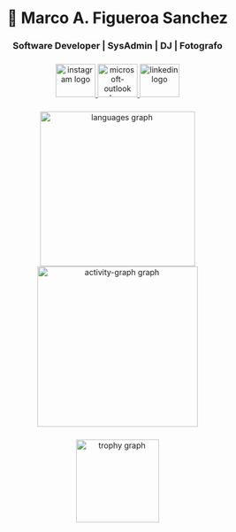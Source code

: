 <h1 align="center"> Marco A. Figueroa Sanchez</h1>

###

<h3 align="center">Software Developer | SysAdmin | DJ | Fotografo</h3>

###

<div align="center">
  <a href="https://www.instagram.com/marcoo.f23" target="_blank">
    <img src="https://raw.githubusercontent.com/maurodesouza/profile-readme-generator/master/src/assets/icons/social/instagram/default.svg" width="72" height="60" alt="instagram logo"  />
  </a>
  <a href="mailto:marco_figueroa23@outlook.cl" target="_blank">
    <img src="https://raw.githubusercontent.com/maurodesouza/profile-readme-generator/master/src/assets/icons/social/microsoft-outlook/default.svg" width="72" height="60" alt="microsoft-outlook logo"  />
  </a>
  <a href="https://www.linkedin.com/in/mfigueroa23" target="_blank">
    <img src="https://raw.githubusercontent.com/maurodesouza/profile-readme-generator/master/src/assets/icons/social/linkedin/default.svg" width="72" height="60" alt="linkedin logo"  />
  </a>
</div>

###

<div align="center">
  <img src="https://github-readme-stats.vercel.app/api/top-langs?username=mfigueroa23&locale=en&hide_title=false&layout=compact&card_width=320&langs_count=100&theme=merko&hide_border=true&order=2" height="280" alt="languages graph"  />
  <img src="https://github-readme-activity-graph.vercel.app/graph?username=mfigueroa23&radius=20&theme=react&area=true&order=5&hide_title=true&hide_border=true" height="290" alt="activity-graph graph"  />
</div>

###

<div align="center">
  <img src="https://github-profile-trophy.vercel.app?username=mfigueroa23&theme=monokai&column=-1&row=1&margin-w=8&margin-h=8&no-bg=false&no-frame=false&order=4" height="150" alt="trophy graph"  />
</div>

###